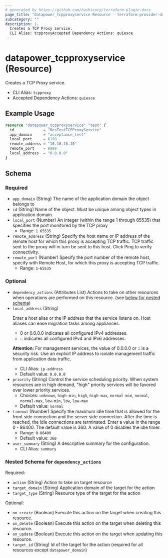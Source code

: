 ```yaml
---
# generated by https://github.com/hashicorp/terraform-plugin-docs
page_title: "datapower_tcpproxyservice Resource - terraform-provider-datapower"
subcategory: ""
description: |-
  Creates a TCP Proxy service.
  CLI Alias: tcpproxyAccepted Dependency Actions: quiesce
---
```


# datapower_tcpproxyservice (Resource)

Creates a TCP Proxy service.
  - CLI Alias: `tcpproxy`
  - Accepted Dependency Actions: `quiesce`

## Example Usage

```terraform
resource "datapower_tcpproxyservice" "test" {
  id             = "ResTestTCPProxyService"
  app_domain     = "acceptance_test"
  local_port     = 6158
  remote_address = "10.10.10.10"
  remote_port    = 9999
  local_address  = "0.0.0.0"
}
```

<!-- schema generated by tfplugindocs -->
## Schema

### Required

- `app_domain` (String) The name of the application domain the object belongs to
- `id` (String) Name of the object. Must be unique among object types in application domain.
- `local_port` (Number) An integer (within the range 1 through 65535) that specifies the port monitored by the TCP proxy
  - Range: `1`-`65535`
- `remote_address` (String) Specify the host name or IP address of the remote host for which this proxy is accepting TCP traffic. TCP traffic sent to the proxy will in turn be sent to this host. Click Ping to verify connectivity.
- `remote_port` (Number) Specify the port number of the remote host, specify with Remote Host, for which this proxy is accepting TCP traffic.
  - Range: `1`-`65535`

### Optional

- `dependency_actions` (Attributes List) Actions to take on other resources when operations are performed on this resource. (see [below for nested schema](#nestedatt--dependency_actions))
- `local_address` (String) <p>Enter a host alias or the IP address that the service listens on. Host aliases can ease migration tasks among appliances.</p><ul><li>0 or 0.0.0.0 indicates all configured IPv4 addresses.</li><li>:: indicates all configured IPv4 and IPv6 addresses.</li></ul><p><b>Attention:</b> For management services, the value of 0.0.0.0 or :: is a security risk. Use an explicit IP address to isolate management traffic from application data traffic.</p>
  - CLI Alias: `ip-address`
  - Default value: `0.0.0.0`
- `priority` (String) Control the service scheduling priority. When system resources are in high demand, "high" priority services will be favored over lower priority services.
  - Choices: `unknown`, `high-min`, `high`, `high-max`, `normal-min`, `normal`, `normal-max`, `low-min`, `low`, `low-max`
  - Default value: `normal`
- `timeout` (Number) Specify the maximum idle time that is allowed for the front side connection and the server side connection. After the time is reached, the idle connections are terminated. Enter a value in the range 0 - 86400. The default value is 360. A value of 0 disables the idle timer.
  - Range: `0`-`86400`
  - Default value: `360`
- `user_summary` (String) A descriptive summary for the configuration.
  - CLI Alias: `summary`

<a id="nestedatt--dependency_actions"></a>
### Nested Schema for `dependency_actions`

Required:

- `action` (String) Action to take on target resource
- `target_domain` (String) Application domain of the target for the action
- `target_type` (String) Resource type of the target for the action

Optional:

- `on_create` (Boolean) Execute this action on the target when creating this resource.
- `on_delete` (Boolean) Execute this action on the target when deleting this resource.
- `on_update` (Boolean) Execute this action on the target when updating this resource.
- `target_id` (String) Id of the target for the action (required for all resources except `datapower_domain`)
